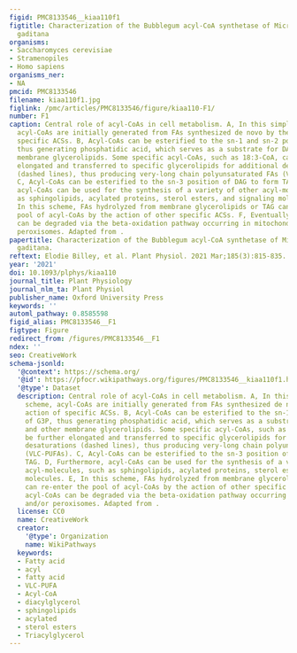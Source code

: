 ```yaml
---
figid: PMC8133546__kiaa110f1
figtitle: Characterization of the Bubblegum acyl-CoA synthetase of Microchloropsis
  gaditana
organisms:
- Saccharomyces cerevisiae
- Stramenopiles
- Homo sapiens
organisms_ner:
- NA
pmcid: PMC8133546
filename: kiaa110f1.jpg
figlink: /pmc/articles/PMC8133546/figure/kiaa110-F1/
number: F1
caption: Central role of acyl-CoAs in cell metabolism. A, In this simplified scheme,
  acyl-CoAs are initially generated from FAs synthesized de novo by the action of
  specific ACSs. B, Acyl-CoAs can be esterified to the sn-1 and sn-2 position of G3P,
  thus generating phosphatidic acid, which serves as a substrate for DAG and other
  membrane glycerolipids. Some specific acyl-CoAs, such as 18:3-CoA, can be further
  elongated and transferred to specific glycerolipids for additional desaturations
  (dashed lines), thus producing very-long chain polyunsaturated FAs (VLC-PUFAs).
  C, Acyl-CoAs can be esterified to the sn-3 position of DAG to form TAG. D, Furthermore,
  acyl-CoAs can be used for the synthesis of a variety of other acyl-molecules, such
  as sphingolipids, acylated proteins, sterol esters, and signaling molecules. E,
  In this scheme, FAs hydrolyzed from membrane glycerolipids or TAG can re-enter the
  pool of acyl-CoAs by the action of other specific ACSs. F, Eventually, acyl-CoAs
  can be degraded via the beta-oxidation pathway occurring in mitochondria and/or
  peroxisomes. Adapted from .
papertitle: Characterization of the Bubblegum acyl-CoA synthetase of Microchloropsis
  gaditana.
reftext: Elodie Billey, et al. Plant Physiol. 2021 Mar;185(3):815-835.
year: '2021'
doi: 10.1093/plphys/kiaa110
journal_title: Plant Physiology
journal_nlm_ta: Plant Physiol
publisher_name: Oxford University Press
keywords: ''
automl_pathway: 0.8585598
figid_alias: PMC8133546__F1
figtype: Figure
redirect_from: /figures/PMC8133546__F1
ndex: ''
seo: CreativeWork
schema-jsonld:
  '@context': https://schema.org/
  '@id': https://pfocr.wikipathways.org/figures/PMC8133546__kiaa110f1.html
  '@type': Dataset
  description: Central role of acyl-CoAs in cell metabolism. A, In this simplified
    scheme, acyl-CoAs are initially generated from FAs synthesized de novo by the
    action of specific ACSs. B, Acyl-CoAs can be esterified to the sn-1 and sn-2 position
    of G3P, thus generating phosphatidic acid, which serves as a substrate for DAG
    and other membrane glycerolipids. Some specific acyl-CoAs, such as 18:3-CoA, can
    be further elongated and transferred to specific glycerolipids for additional
    desaturations (dashed lines), thus producing very-long chain polyunsaturated FAs
    (VLC-PUFAs). C, Acyl-CoAs can be esterified to the sn-3 position of DAG to form
    TAG. D, Furthermore, acyl-CoAs can be used for the synthesis of a variety of other
    acyl-molecules, such as sphingolipids, acylated proteins, sterol esters, and signaling
    molecules. E, In this scheme, FAs hydrolyzed from membrane glycerolipids or TAG
    can re-enter the pool of acyl-CoAs by the action of other specific ACSs. F, Eventually,
    acyl-CoAs can be degraded via the beta-oxidation pathway occurring in mitochondria
    and/or peroxisomes. Adapted from .
  license: CC0
  name: CreativeWork
  creator:
    '@type': Organization
    name: WikiPathways
  keywords:
  - Fatty acid
  - acyl
  - fatty acid
  - VLC-PUFA
  - Acyl-CoA
  - diacylglycerol
  - sphingolipids
  - acylated
  - sterol esters
  - Triacylglycerol
---
```

